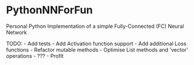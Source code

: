 # PythonNNForFun
Personal Python Implementation of a simple Fully-Connected (FC) Neural Network

TODO:
    - Add tests
    - Add Activation function support
    - Add additional Loss functions
    - Refactor mutable methods
    - Optimise List methods and 'vector' operations
    - ???
    - Profit
